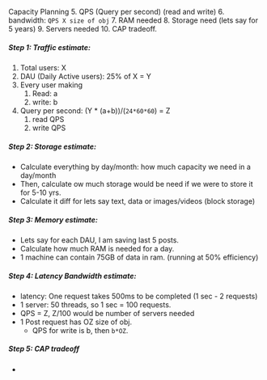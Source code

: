  Capacity Planning
	5. QPS (Query per second) (read and write)
	6. bandwidth: `QPS X size of obj`
	7. RAM needed
	8. Storage need (lets say for 5 years)
	9. Servers needed
	10. CAP tradeoff.

##### Step 1: Traffic estimate:
1. Total users: X
2. DAU (Daily Active users): 25% of X = Y
3. Every user making
	1. Read: a
	2. write: b
4. Query per second: (Y * (a+b))/(`24*60*60`) = Z
	1. read QPS
	2. write QPS

##### Step 2: Storage estimate:
- Calculate everything by day/month: how much capacity we need in a day/month
- Then, calculate ow much storage would be need if we were to store it for 5-10 yrs.
- Calculate it diff for lets say text, data or images/videos (block storage)

##### Step 3: Memory estimate:
- Lets say for each DAU, I am saving last 5 posts.
- Calculate how much RAM is needed for a day.
- 1 machine can contain 75GB of data in ram. (running at 50% efficiency)
##### Step 4: Latency Bandwidth estimate:
- latency: One request takes 500ms to be completed (1 sec  - 2 requests)
- 1 server: 50 threads, so 1 sec = 100 requests.
- QPS = Z, Z/100 would be number of servers needed
- 1 Post request has OZ size of obj. 
	- QPS for write is b, then `b*OZ`.

##### Step 5: CAP tradeoff
- 

